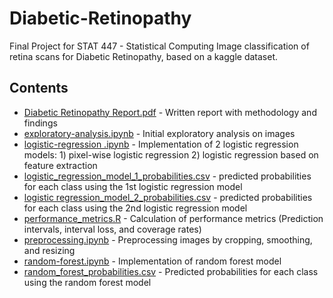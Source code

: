 # Diabetic-Retinopathy
Final Project for STAT 447 - Statistical Computing
Image classification of retina scans for Diabetic Retinopathy, based on a kaggle dataset.

## Contents
- [Diabetic Retinopathy Report.pdf](https://github.com/gordonnng/Diabetic-Retinopathy/blob/main/Diabetic%20Retinopathy%20Report.pdf) - Written report with methodology and findings
- [exploratory-analysis.ipynb](https://github.com/gordonnng/Diabetic-Retinopathy/blob/main/exploratory-analysis.ipynb) - Initial exploratory analysis on images
- [logistic-regression .ipynb](https://github.com/gordonnng/Diabetic-Retinopathy/blob/main/logistic-regression%20.ipynb) - Implementation of 2 logistic regression models: 1) pixel-wise logistic regression 2) logistic regression based on feature extraction
- [logistic_regression_model_1_probabilities.csv](https://github.com/gordonnng/Diabetic-Retinopathy/blob/main/logistic_regression_model_1_probabilities.csv) - predicted probabilities for each class using the 1st logistic regression model
- [logistic regression_model_2_probabilities.csv](https://github.com/gordonnng/Diabetic-Retinopathy/blob/main/logistic%20regression_model_2_probabilities.csv) - predicted probabilities for each class using the 2nd logistic regression model
- [performance_metrics.R](https://github.com/gordonnng/Diabetic-Retinopathy/blob/main/performance_metrics.R) - Calculation of performance metrics (Prediction intervals, interval loss, and coverage rates)
- [preprocessing.ipynb](https://github.com/gordonnng/Diabetic-Retinopathy/blob/main/preprocessing.ipynb) - Preprocessing images by cropping, smoothing, and resizing
- [random-forest.ipynb](https://github.com/gordonnng/Diabetic-Retinopathy/blob/main/random-forest.ipynb) - Implementation of random forest model
- [random_forest_probabilities.csv](https://github.com/gordonnng/Diabetic-Retinopathy/blob/main/random_forest_probabilities.csv) - Predicted probabilities for each class using the random forest model
